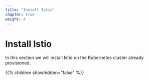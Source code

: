 ```yaml
---
title: "Install Istio"
chapter: true
weight: 4
---
```

# Install Istio

In this section we will install Istio on the Kubernetes cluster already provisioned.

{{% children showhidden="false" %}}
